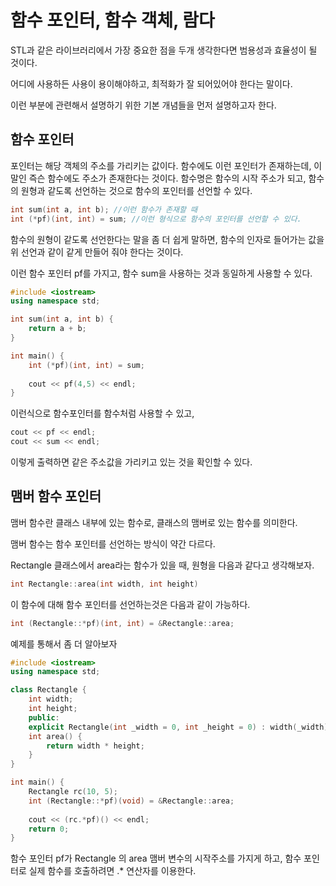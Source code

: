 # 함수 포인터, 함수 객체, 람다

STL과 같은 라이브러리에서 가장 중요한 점을 두개 생각한다면 범용성과 효율성이 될 것이다.

어디에 사용하든 사용이 용이해야하고, 최적화가 잘 되어있어야 한다는 말이다.

이런 부분에 관련해서 설명하기 위한 기본 개념들을 먼저 설명하고자 한다.

## 함수 포인터

포인터는 해당 객체의 주소를 가리키는 값이다. 함수에도 이런 포인터가 존재하는데, 이말인 즉슨 함수에도 주소가 존재한다는 것이다. 함수명은 함수의 시작 주소가 되고, 함수의 원형과 같도록 선언하는 것으로 함수의 포인터를 선언할 수 있다.

```c++
int sum(int a, int b); //이런 함수가 존재할 때
int (*pf)(int, int) = sum; //이런 형식으로 함수의 포인터를 선언할 수 있다.
```

함수의 원형이 같도록 선언한다는 말을 좀 더 쉽게 말하면, 함수의 인자로 들어가는 값을 위 선언과 같이 같게 만들어 줘야 한다는 것이다.

이런 함수 포인터 pf를 가지고, 함수 sum을 사용하는 것과 동일하게 사용할 수 있다.

```c++
#include <iostream>
using namespace std;

int sum(int a, int b) {
    return a + b;
}

int main() {
    int (*pf)(int, int) = sum;
    
    cout << pf(4,5) << endl;
}
```

이런식으로 함수포인터를 함수처럼 사용할 수 있고, 

```c++
cout << pf << endl;
cout << sum << endl;
```

이렇게 출력하면 같은 주소값을 가리키고 있는 것을 확인할 수 있다.

## 맴버 함수 포인터

맴버 함수란 클래스 내부에 있는 함수로, 클래스의 맴버로 있는 함수를 의미한다. 

맴버 함수는 함수 포인터를 선언하는 방식이 약간 다르다.

Rectangle 클래스에서 area라는 함수가 있을 때, 원형을 다음과 같다고 생각해보자.

```c++
int Rectangle::area(int width, int height)
```

이 함수에 대해 함수 포인터를 선언하는것은 다음과 같이 가능하다.

```c++
int (Rectangle::*pf)(int, int) = &Rectangle::area;
```

예제를 통해서 좀 더 알아보자

```c++
#include <iostream>
using namespace std;

class Rectangle {
    int width;
    int height;
    public:
    explicit Rectangle(int _width = 0, int _height = 0) : width(_width), height(_height) {}
    int area() {
        return width * height;
    }
}

int main() {
    Rectangle rc(10, 5);
    int (Rectangle::*pf)(void) = &Rectangle::area;
    
    cout << (rc.*pf)() << endl;
    return 0;
}
```

함수 포인터 pf가 Rectangle 의 area 맴버 변수의 시작주소를 가지게 하고, 함수 포인터로 실제 함수를 호출하려면 .* 연산자를 이용한다.